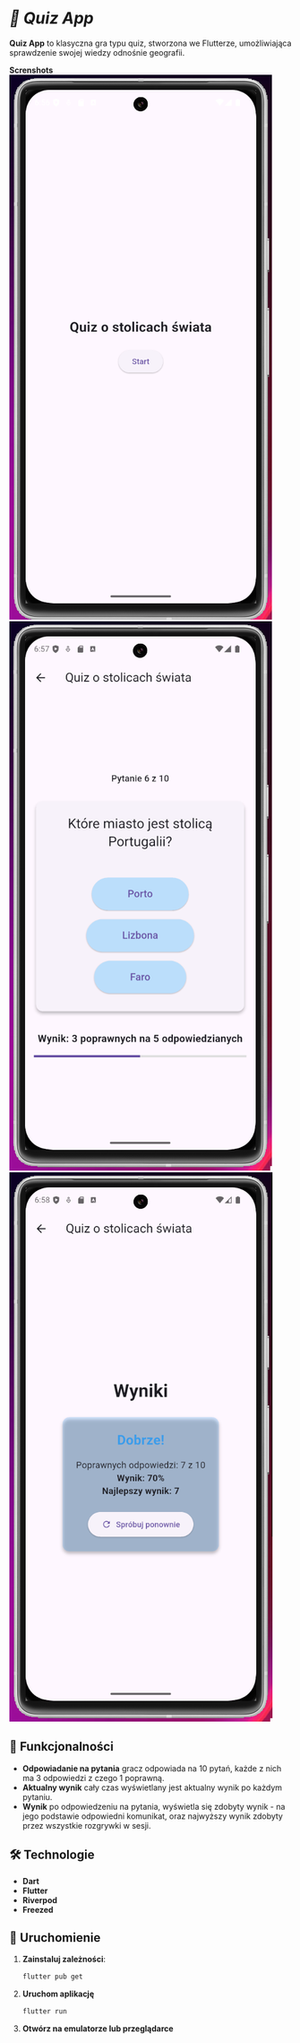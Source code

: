 # *🧠 Quiz App*

**Quiz App** to klasyczna gra typu quiz, stworzona we Flutterze, umożliwiająca sprawdzenie swojej wiedzy odnośnie geografii.

**Screnshots**
![mobile](screenshots/mobile1.png)
![mobile](screenshots/mobile2.png)
![mobile](screenshots/mobile3.png)

## **📌 Funkcjonalności**
* **Odpowiadanie na pytania** gracz odpowiada na 10 pytań, każde z nich ma 3 odpowiedzi z czego 1 poprawną.
* **Aktualny wynik** cały czas wyświetlany jest aktualny wynik po każdym pytaniu.
* **Wynik** po odpowiedzeniu na pytania, wyświetla się zdobyty wynik - na jego podstawie odpowiedni komunikat, oraz najwyższy wynik zdobyty przez wszystkie rozgrywki w sesji.

## **🛠 Technologie**
* **Dart**
* **Flutter** 
* **Riverpod**
* **Freezed**



## **🚀 Uruchomienie**
1. **Zainstaluj zależności**:
   ```sh
   flutter pub get

2. **Uruchom aplikację**
   ```sh
   flutter run
3. **Otwórz na emulatorze lub przeglądarce**
